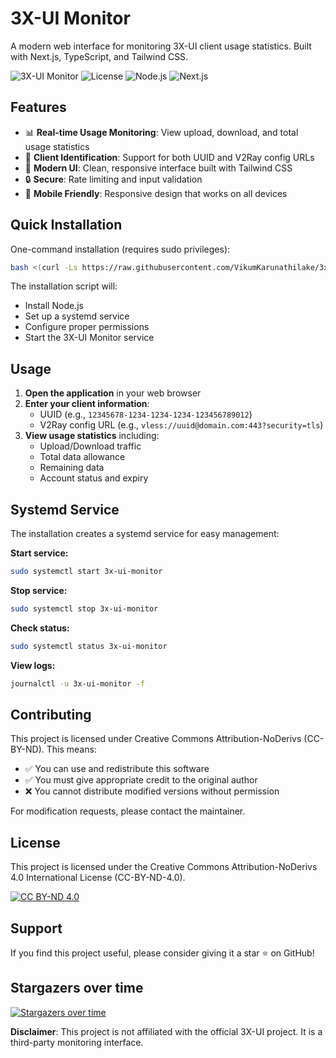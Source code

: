 # 3X-UI Monitor

A modern web interface for monitoring 3X-UI client usage statistics. Built with Next.js, TypeScript, and Tailwind CSS.

![3X-UI Monitor](https://img.shields.io/badge/3X--UI-Monitor-blue?style=for-the-badge)
![License](https://img.shields.io/badge/License-CC--BY--ND--4.0-lightgrey?style=for-the-badge)
![Node.js](https://img.shields.io/badge/Node.js-18%2B-green?style=for-the-badge)
![Next.js](https://img.shields.io/badge/Next.js-15-black?style=for-the-badge)

## Features

- 📊 **Real-time Usage Monitoring**: View upload, download, and total usage statistics
- 🎯 **Client Identification**: Support for both UUID and V2Ray config URLs
- 🚀 **Modern UI**: Clean, responsive interface built with Tailwind CSS
- 🔒 **Secure**: Rate limiting and input validation
- 📱 **Mobile Friendly**: Responsive design that works on all devices

## Quick Installation

One-command installation (requires sudo privileges):

```bash
bash <(curl -Ls https://raw.githubusercontent.com/VikumKarunathilake/3x-ui-monitor/master/install.sh)
```

The installation script will:

- Install Node.js
- Set up a systemd service
- Configure proper permissions
- Start the 3X-UI Monitor service
  
## Usage

1. **Open the application** in your web browser
2. **Enter your client information**:
   - UUID (e.g., `12345678-1234-1234-1234-123456789012`)
   - V2Ray config URL (e.g., `vless://uuid@domain.com:443?security=tls`)
3. **View usage statistics** including:
   - Upload/Download traffic
   - Total data allowance
   - Remaining data
   - Account status and expiry

## Systemd Service

The installation creates a systemd service for easy management:

**Start service:**

```bash
sudo systemctl start 3x-ui-monitor
```

**Stop service:**

```bash
sudo systemctl stop 3x-ui-monitor
```

**Check status:**

```bash
sudo systemctl status 3x-ui-monitor
```

**View logs:**

```bash
journalctl -u 3x-ui-monitor -f
```

## Contributing

This project is licensed under Creative Commons Attribution-NoDerivs (CC-BY-ND). This means:

- ✅ You can use and redistribute this software
- ✅ You must give appropriate credit to the original author
- ❌ You cannot distribute modified versions without permission

For modification requests, please contact the maintainer.

## License

This project is licensed under the Creative Commons Attribution-NoDerivs 4.0 International License (CC-BY-ND-4.0).

[![CC BY-ND 4.0](https://licensebuttons.net/l/by-nd/4.0/88x31.png)](https://creativecommons.org/licenses/by-nd/4.0/)

## Support

If you find this project useful, please consider giving it a star ⭐ on GitHub!

## Stargazers over time

[![Stargazers over time](https://starchart.cc/VikumKarunathilake/3x-ui-monitor.svg?variant=adaptive)](https://starchart.cc/VikumKarunathilake/3x-ui-monitor)

**Disclaimer**: This project is not affiliated with the official 3X-UI project. It is a third-party monitoring interface.

